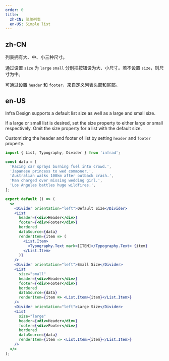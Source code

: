 ```yaml
---
order: 0
title:
  zh-CN: 简单列表
  en-US: Simple list
---
```


## zh-CN

列表拥有大、中、小三种尺寸。

通过设置 `size` 为 `large` `small` 分别把按钮设为大、小尺寸。若不设置 `size`，则尺寸为中。

可通过设置 `header` 和 `footer`，来自定义列表头部和尾部。

## en-US

Infra Design supports a default list size as well as a large and small size.

If a large or small list is desired, set the size property to either large or small respectively. Omit the size property for a list with the default size.

Customizing the header and footer of list by setting `header` and `footer` property.

```jsx
import { List, Typography, Divider } from 'infrad';

const data = [
  'Racing car sprays burning fuel into crowd.',
  'Japanese princess to wed commoner.',
  'Australian walks 100km after outback crash.',
  'Man charged over missing wedding girl.',
  'Los Angeles battles huge wildfires.',
];

export default () => (
  <>
    <Divider orientation="left">Default Size</Divider>
    <List
      header={<div>Header</div>}
      footer={<div>Footer</div>}
      bordered
      dataSource={data}
      renderItem={item => (
        <List.Item>
          <Typography.Text mark>[ITEM]</Typography.Text> {item}
        </List.Item>
      )}
    />
    <Divider orientation="left">Small Size</Divider>
    <List
      size="small"
      header={<div>Header</div>}
      footer={<div>Footer</div>}
      bordered
      dataSource={data}
      renderItem={item => <List.Item>{item}</List.Item>}
    />
    <Divider orientation="left">Large Size</Divider>
    <List
      size="large"
      header={<div>Header</div>}
      footer={<div>Footer</div>}
      bordered
      dataSource={data}
      renderItem={item => <List.Item>{item}</List.Item>}
    />
  </>
);
```
